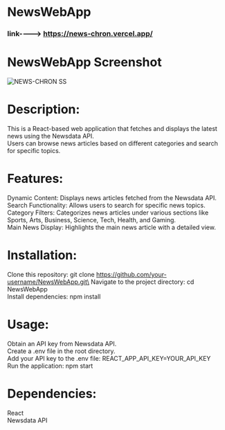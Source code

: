 # NewsWebApp
### link----> https://news-chron.vercel.app/
# NewsWebApp Screenshot

![NEWS-CHRON SS](https://github.com/mohdhadi01/NEWS-CHRON-Production-Version/assets/113933716/4e72b074-8def-4bf8-bbd0-bff8ac53db0d)


# Description:
This is a React-based web application that fetches and displays the latest news using the Newsdata API.\
Users can browse news articles based on different categories and search for specific topics.

# Features:
Dynamic Content: Displays news articles fetched from the Newsdata API.\
Search Functionality: Allows users to search for specific news topics.\
Category Filters: Categorizes news articles under various sections like Sports, Arts, Business, Science, Tech, Health, and Gaming.\
Main News Display: Highlights the main news article with a detailed view.

# Installation:
Clone this repository: git clone https://github.com/your-username/NewsWebApp.git\
Navigate to the project directory: cd NewsWebApp\
Install dependencies: npm install

# Usage:
Obtain an API key from Newsdata API.\
Create a .env file in the root directory.\
Add your API key to the .env file: REACT_APP_API_KEY=YOUR_API_KEY\
Run the application: npm start

# Dependencies:
React\
Newsdata API

